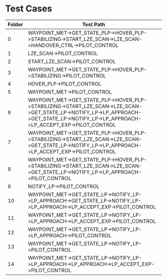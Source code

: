 Test Cases
=============================================================================================================================================================
| Folder | Test Path
| --------- | ---------------------------------------------------------------------------------------------------------------------------------------------
| 0 | WAYPOINT_MET->GET_STATE_PLP->HOVER_PLP->STABILIZING->START_LZE_SCAN->LZE_SCAN->HANDOVER_CTRL->PILOT_CONTROL
| 1 | LZE_SCAN->PILOT_CONTROL
| 2 | START_LZE_SCAN->PILOT_CONTROL
| 3 | WAYPOINT_MET->GET_STATE_PLP->HOVER_PLP->STABILIZING->PILOT_CONTROL
| 4 | HOVER_PLP->PILOT_CONTROL
| 5 | WAYPOINT_MET->PILOT_CONTROL
| 6 | WAYPOINT_MET->GET_STATE_PLP->HOVER_PLP->STABILIZING->START_LZE_SCAN->LZE_SCAN->GET_STATE_LP->NOTIFY_LP->LP_APPROACH->GET_STATE_LP->NOTIFY_LP->LP_APPROACH->LP_ACCEPT_EXP->PILOT_CONTROL
| 7 | WAYPOINT_MET->GET_STATE_PLP->HOVER_PLP->STABILIZING->START_LZE_SCAN->LZE_SCAN->GET_STATE_LP->NOTIFY_LP->LP_APPROACH->LP_ACCEPT_EXP->PILOT_CONTROL
| 8 | WAYPOINT_MET->GET_STATE_PLP->HOVER_PLP->STABILIZING->START_LZE_SCAN->LZE_SCAN->GET_STATE_LP->NOTIFY_LP->LP_APPROACH->PILOT_CONTROL
| 9 | NOTIFY_LP->PILOT_CONTROL
| 10 | WAYPOINT_MET->GET_STATE_LP->NOTIFY_LP->LP_APPROACH->GET_STATE_LP->NOTIFY_LP->LP_APPROACH->LP_ACCEPT_EXP->PILOT_CONTROL
| 11 | WAYPOINT_MET->GET_STATE_LP->NOTIFY_LP->LP_APPROACH->LP_ACCEPT_EXP->PILOT_CONTROL
| 12 | WAYPOINT_MET->GET_STATE_LP->NOTIFY_LP->LP_APPROACH->PILOT_CONTROL
| 13 | WAYPOINT_MET->GET_STATE_LP->NOTIFY_LP->PILOT_CONTROL
| 14 | WAYPOINT_MET->GET_STATE_LP->NOTIFY_LP->LP_APPROACH->LP_APPROACH->LP_ACCEPT_EXP->PILOT_CONTROL
